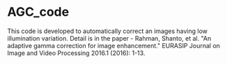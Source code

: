 # AGC_code
This code is developed to automatically correct an images having low illumination variation. Detail is in the paper - Rahman, Shanto, et al. "An adaptive gamma correction for image enhancement." EURASIP Journal on Image and Video Processing 2016.1 (2016): 1-13.
